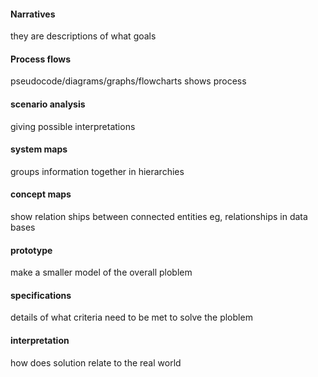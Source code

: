 
#### Narratives
they are descriptions of what goals

#### Process flows
pseudocode/diagrams/graphs/flowcharts
shows process

#### scenario analysis
giving possible interpretations

#### system maps
groups information together in hierarchies


#### concept maps
show relation ships between connected entities
eg, relationships in data bases

#### prototype
make a smaller model of the overall ploblem

#### specifications
details of what criteria need to be met to solve the ploblem

#### interpretation
how does solution relate to the real world
